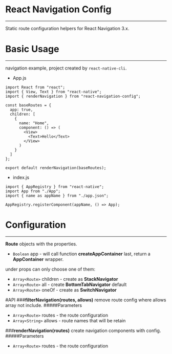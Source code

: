 # React Navigation Config
--------------------------------------
Static route configuration helpers for React Navigation 3.x.

# Basic Usage
----------------------
navigation example, project created by `react-native-cli`.
+ App.js
```
import React from "react";
import { View, Text } from "react-native";
import { renderNavigation } from "react-navigation-config";

const baseRoutes = {
  app: true,
  children: [
    {
      name: "Home",
      component: () => (
        <View>
          <Text>Hello</Text>
        </View>
      )
    }
  ]
};

export default renderNavigation(baseRoutes);
```
+ index.js
```
import { AppRegistry } from "react-native";
import App from "./App";
import { name as appName } from "./app.json";

AppRegistry.registerComponent(appName, () => App);
```
# Configuration
------
**Route** objects with the properties.

+ `Boolean` app - will call function **createAppContainer** last, return a **AppContainer** wrapper.

under props can only choose one of them:
+ `Array<Route>` children - create as **StackNavigator**
+ `Array<Route>` all - create **BottomTabNavigator** default
+ `Array<Route>` oneOf - create as **SwitchNavigator**

#API
###**filterNavigation(routes, allows)**
remove route config where allows array not include.
#####Parameters
+ `Array<Route>` routes - the route configuration
+ `Array<String>` allows - route names that will be retain

###**renderNavigation(routes)**
create navigation components with config.
#####Parameters
+ `Array<Route>` routes - the route configuration
